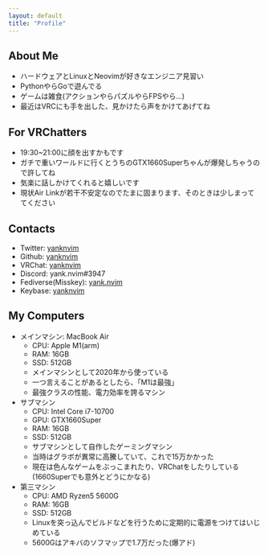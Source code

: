 ```yaml
---
layout: default
title: "Profile"
---
```


## About Me
- ハードウェアとLinuxとNeovimが好きなエンジニア見習い
- PythonやらGoで遊んでる
- ゲームは雑食(アクションやらパズルやらFPSやら…)
- 最近はVRCにも手を出した、見かけたら声をかけてあげてね

## For VRChatters
- 19:30~21:00に顔を出すかもです
- ガチで重いワールドに行くとうちのGTX1660Superちゃんが爆発しちゃうので許してね
- 気楽に話しかけてくれると嬉しいです
- 現状Air Linkが若干不安定なのでたまに固まります、そのときは少しまっててください

## Contacts
- Twitter: [yanknvim](https://twitter.com/yanknvim)
- Github: [yanknvim](https://github.com/yanknvim)
- VRChat: [yanknvim](https://vrchat.com/home/user/usr_81dd1e49-4418-4bd5-a315-9790e94c240d)
- Discord: yank.nvim#3947
- Fediverse(Misskey): [yank.nvim](https://mi.yank-nvim.com/@yanknvim)
- Keybase: [yanknvim](https://keybase.io/yanknvim)

## My Computers
- メインマシン: MacBook Air
	- CPU: Apple M1(arm)
	- RAM: 16GB
	- SSD: 512GB
	- メインマシンとして2020年から使っている
	- 一つ言えることがあるとしたら、「M1は最強」
	- 最強クラスの性能、電力効率を誇るマシン
- サブマシン
	- CPU: Intel Core i7-10700
	- GPU: GTX1660Super
	- RAM: 16GB
	- SSD: 512GB
	- サブマシンとして自作したゲーミングマシン
	- 当時はグラボが異常に高騰していて、これで15万かかった
	- 現在は色んなゲームをぶっこまれたり、VRChatをしたりしている(1660Superでも意外とどうにかなる)
- 第三マシン
	- CPU: AMD Ryzen5 5600G
	- RAM: 16GB
	- SSD: 512GB
	- Linuxを突っ込んでビルドなどを行うために定期的に電源をつけてはいじめている
	- 5600Gはアキバのソフマップで1.7万だった(爆アド)
